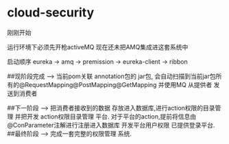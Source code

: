 # cloud-security
刚刚开始

运行环境下必须先开枪activeMQ  现在还未把AMQ集成进这套系统中

启动顺序  eureka  -> amq -> premission -> eureka-client -> ribbon

##现阶段完成  -->
	当前pom关联 annotation包的 jar包,  会自动扫描到当前jar包所有的@RequestMapping@PostMapping@GetMapping
	并使用MQ  从提供者 发送到消费者
	
##下一阶段 -->
	把消费者接收到的数据  存放进入数据库,进行action权限的目录管理
	并把开发 action权限目录管理 平台.
	对于平台的action,提前将信息由@ConParameter注解进行注册进入数据库
	开发平台用户权限 已提供登录平台.
##最终阶段 -->
	完成一套完整的权限管理 系统.